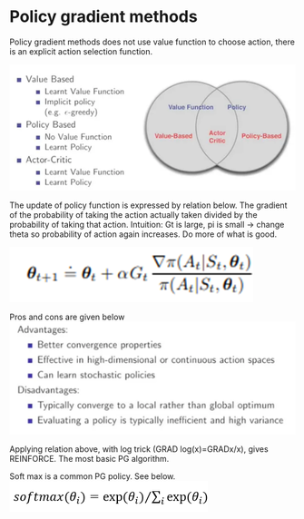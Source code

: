 # Policy gradient methods

Policy gradient methods does not use value function to choose action, there is an explicit action selection function.

![pg_types.png](..%2Fpics%2Fpg_types.png)


The update of policy function is expressed by relation below. The gradient of the probability of taking the action actually taken divided by the probability of taking that action.
Intuition: Gt is large, pi is small -> change theta so probability of action again increases. Do more of what is good.

![pg_theorem.png](..%2Fpics%2Fpg_theorem.png)

Pros and cons are given below
![pros_cons.png](..%2Fpics%2Fpros_cons.png)

Applying relation above, with log trick (GRAD log(x)=GRADx/x), gives REINFORCE. The most basic PG algorithm.


Soft max is a common PG policy. See below.
![softmax.png](..%2Fpics%2Fsoftmax.png)
